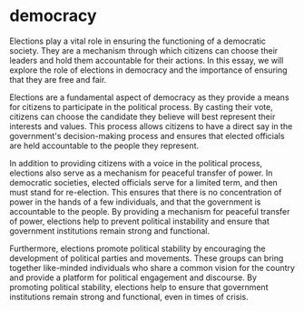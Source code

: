 # democracy

Elections play a vital role in ensuring the functioning of a democratic society. They are a mechanism through which citizens can choose their leaders and hold them accountable for their actions. In this essay, we will explore the role of elections in democracy and the importance of ensuring that they are free and fair.
Elections are a fundamental aspect of democracy as they provide a means for citizens to participate in the political process. By casting their vote, citizens can choose the candidate they believe will best represent their interests and values. This process allows citizens to have a direct say in the government's decision-making process and ensures that elected officials are held accountable to the people they represent.
In addition to providing citizens with a voice in the political process, elections also serve as a mechanism for peaceful transfer of power. In democratic societies, elected officials serve for a limited term, and then must stand for re-election. This ensures that there is no concentration of power in the hands of a few individuals, and that the government is accountable to the people. By providing a mechanism for peaceful transfer of power, elections help to prevent political instability and ensure that government institutions remain strong and functional.
Furthermore, elections promote political stability by encouraging the development of political parties and movements. These groups can bring together like-minded individuals who share a common vision for the country and provide a platform for political engagement and discourse. By promoting political stability, elections help to ensure that government institutions remain strong and functional, even in times of crisis.